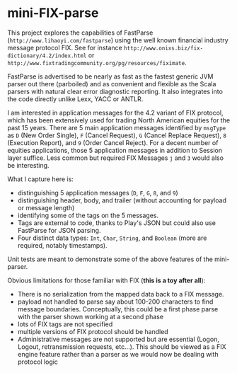 # mini-FIX-parse
This project explores the capabilities of FastParse (`http://www.lihaoyi.com/fastparse`) using the well known financial industry message protocol FIX. 
See for instance `http://www.onixs.biz/fix-dictionary/4.2/index.html` or `http://www.fixtradingcommunity.org/pg/resources/fiximate`.

FastParse is advertised to be nearly as fast as the fastest generic JVM parser out there (parboiled) and as convenient and flexible as the Scala parsers with
 natural clear error diagnostic reporting. It also integrates into the code directly unlike Lexx, YACC or ANTLR.

I am interested in application messages for the 4.2 variant of FIX protocol, which has been extensively used for trading North American equities for the past
 15 years. There are 5 main application messages identified by `msgType` as `D` (New Order Single), `F` (Cancel Request), `G` (Cancel Replace Request), `8` 
 (Execution Report), and `9` (Order Cancel Reject). For a decent number of equities applications, those 5 application messages in addition to Session layer 
 suffice. Less common but required FIX Messages `j` and `3` would also be interesting.

What I capture here is:
- distinguishing 5 application messages (`D`, `F`, `G`, `8`, and `9`)
- distinguishing header, body, and trailer (without accounting for payload or message length)
- identifying some of the tags on the 5 messages.
- Tags are external to code, thanks to Play's JSON but could also use FastParse for JSON parsing.
- Four distinct data types: `Int`, `Char`, `String`, and `Boolean` (more are required, notably timestamps).

Unit tests are meant to demonstrate some of the above features of the mini-parser.

Obvious limitations for those familiar with FIX (**this is a toy after all**):
- There is no serialization from the mapped data back to a FIX message.
- payload not handled to parse say about 100-200 characters to find message boundaries. Conceptually, this could be a first phase parse with the parser shown 
working at a second phase
- lots of FIX tags are not specified
- multiple versions of FIX protocol should be handled
- Administrative messages are not supported but are essential (Logon, Logout, retransmission requests, etc...). This should be viewed as a FIX engine feature 
rather than a parser as we would now be dealing with protocol logic

